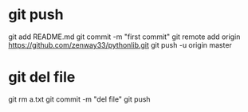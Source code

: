 # git push
git add  README.md
git commit -m "first commit"
git remote add origin https://github.com/zenway33/pythonlib.git git push -u origin master

# git del file
git rm a.txt
git commit  -m "del file"
git push
